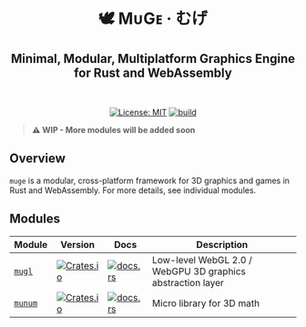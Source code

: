 <h1 align="center">🕊 MᴜGᴇ · むげ</h1>
<h2 align="center">Minimal, Modular, Multiplatform Graphics Engine for Rust and WebAssembly</h2>
<br />
<p align="center">
  <a href="./LICENSE"><img src="https://img.shields.io/badge/License-MIT-yellow.svg" alt="License: MIT" /></a> 
  <a href="https://github.com/andykswong/muge/actions"><img src="https://github.com/andykswong/muge/actions/workflows/build.yaml/badge.svg" alt="build" /></a>
</p>

> **⚠ WIP - More modules will be added soon**

## Overview
`muge` is a modular, cross-platform framework for 3D graphics and games in Rust and WebAssembly. For more details, see individual modules.

## Modules
|Module|Version|Docs|Description|
|------|-------|----|-----------|
|[`mugl`](./crates/mugl)|[![Crates.io](https://img.shields.io/crates/v/mugl)](https://crates.io/crates/mugl)|[![docs.rs](https://img.shields.io/docsrs/mugl)](https://docs.rs/mugl)|Low-level WebGL 2.0 / WebGPU 3D graphics abstraction layer|
|[`munum`](./crates/munum)|[![Crates.io](https://img.shields.io/crates/v/munum)](https://crates.io/crates/munum)|[![docs.rs](https://img.shields.io/docsrs/munum)](https://docs.rs/munum)|Micro library for 3D math
